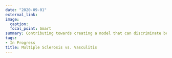 ```yaml
---
date: "2020-09-01"
external_link: 
image:
  caption: 
  focal_point: Smart
summary: Contributing towards creating a model that can discriminate between Multiple Sclerosis and Vasculitis in children, using structural T1 MRI images of the brain. Handling data preparation and cleaning, and assisting in model building.
tags:
- In Progress
title: Multiple Sclerosis vs. Vasculitis
---
```

